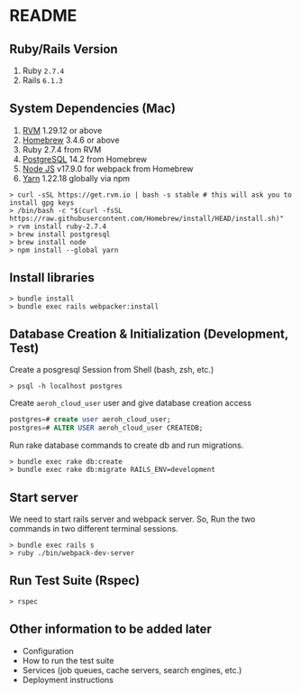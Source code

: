 # README

## Ruby/Rails Version

1. Ruby  `2.7.4`
2. Rails `6.1.3`

## System Dependencies (Mac)

1. [RVM](https://rvm.io/) 1.29.12 or above
2. [Homebrew](https://brew.sh/) 3.4.6 or above
3. Ruby 2.7.4 from RVM
4. [PostgreSQL](https://wiki.postgresql.org/wiki/Homebrew) 14.2 from Homebrew
4. [Node JS](https://changelog.com/posts/install-node-js-with-homebrew-on-os-x) v17.9.0 for webpack from Homebrew
5. [Yarn](https://classic.yarnpkg.com/lang/en/docs/install/#mac-stable) 1.22.18 globally via npm

```shell
> curl -sSL https://get.rvm.io | bash -s stable # this will ask you to install gpg keys
> /bin/bash -c "$(curl -fsSL https://raw.githubusercontent.com/Homebrew/install/HEAD/install.sh)"
> rvm install ruby-2.7.4
> brew install postgresql
> brew install node
> npm install --global yarn
```


## Install libraries

```shell
> bundle install
> bundle exec rails webpacker:install
```

## Database Creation & Initialization (Development, Test)

Create a posgresql Session from Shell (bash, zsh, etc.)

```shell
> psql -h localhost postgres
```

Create `aeroh_cloud_user` user and give database creation access

```sql
postgres=# create user aeroh_cloud_user;
postgres=# ALTER USER aeroh_cloud_user CREATEDB;
```

Run rake database commands to create db and run migrations.

```shell
> bundle exec rake db:create
> bundle exec rake db:migrate RAILS_ENV=development
```

## Start server

We need to start rails server and webpack server. So, Run the two commands in two different terminal sessions.

```shell
> bundle exec rails s
> ruby ./bin/webpack-dev-server
```

## Run Test Suite (Rspec)

```shell
> rspec
```

## Other information to be added later

* Configuration
* How to run the test suite
* Services (job queues, cache servers, search engines, etc.)
* Deployment instructions
